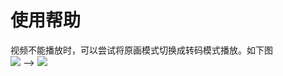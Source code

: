 # 使用帮助

视频不能播放时，可以尝试将原画模式切换成转码模式播放。如下图    
![](https://cdn.jsdelivr.net/gh/littleyz/alist/cdn/yuanhua.png) --> ![](https://cdn.jsdelivr.net/gh/littleyz/alist/cdn/zhuanma.png)
